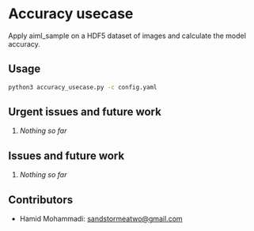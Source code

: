 # Accuracy usecase

Apply aiml_sample on a HDF5 dataset of images and calculate the model accuracy.


## Usage

```bash
python3 accuracy_usecase.py -c config.yaml
```


## Urgent issues and future work

1. *Nothing so far*


## Issues and future work

1. *Nothing so far*


## Contributors

- Hamid Mohammadi: <sandstormeatwo@gmail.com>
